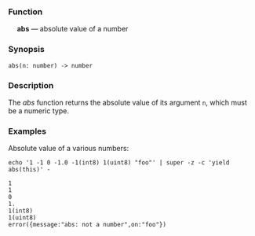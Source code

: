 ### Function

&emsp; **abs** &mdash; absolute value of a number

### Synopsis

```
abs(n: number) -> number
```

### Description

The _abs_ function returns the absolute value of its argument `n`, which
must be a numeric type.

### Examples

Absolute value of a various numbers:
```mdtest-command
echo '1 -1 0 -1.0 -1(int8) 1(uint8) "foo"' | super -z -c 'yield abs(this)' -
```

```mdtest-output
1
1
0
1.
1(int8)
1(uint8)
error({message:"abs: not a number",on:"foo"})
```
